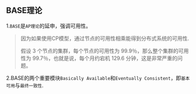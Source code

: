 ## BASE理论

1.`BASE`是`AP理论`的延申，强调可用性。

> 因为如果使用CP模型，通过节点的可用性相乘能得到分布式系统的可用性.
>
> 假设 3 个节点的集群，每个节点的可用性为 99.9％，那么整个集群的可用性为 99.7％，也就是说，每个月约宕机 129.6 分钟，这是非常严重的问题。

2.BASE的两个重要模块`Basically Available`和`Eventually Consistent`，即`基本可用`与`最终一致性`.

